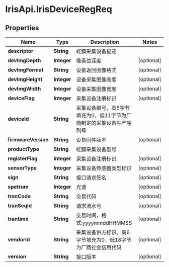 # IrisApi.IrisDeviceRegReq

## Properties
Name | Type | Description | Notes
------------ | ------------- | ------------- | -------------
**descriptor** | **String** | 虹膜采集设备描述 | 
**devImgDepth** | **Integer** | 像素位深度 | [optional] 
**devImgFormat** | **String** | 设备返回图像格式 | [optional] 
**devImgHeight** | **Integer** | 设备采集图像高度 | [optional] 
**devImgWidth** | **Integer** | 设备采集图像宽度 | [optional] 
**deviceFlag** | **Integer** | 采集设备注册标识 | [optional] 
**deviceId** | **String** | 采集设备编号，高5字节填充为0，低11字节为厂商制定的采集设备生产序列号 | 
**firmwareVersion** | **String** | 设备固件版本 | [optional] 
**productType** | **String** | 虹膜采集设备型号 | 
**registerFlag** | **Integer** | 采集设备注册标识 | [optional] 
**sensorType** | **Integer** | 采集设备传感器类型标识 | [optional] 
**sign** | **String** | 接口请求签名 | [optional] 
**spetrum** | **Integer** | 光谱 | [optional] 
**tranCode** | **String** | 交易代码 | [optional] 
**tranSeqId** | **String** | 请求流水号 | [optional] 
**trantime** | **String** | 交易时间，格式:yyyymmddHHMMSS | [optional] 
**vendorId** | **String** | 采集设备供方标识。高6字节填充为0，低18字节为厂商社会信用代码 | [optional] 
**version** | **String** | 接口版本  | [optional] 


